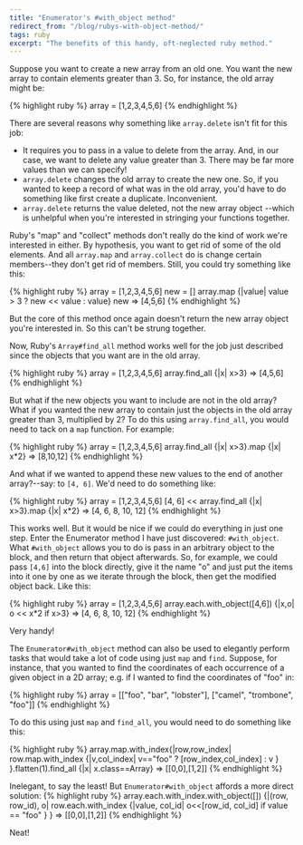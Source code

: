 ```yaml
---
title: "Enumerator's #with_object method"
redirect_from: "/blog/rubys-with-object-method/"
tags: ruby
excerpt: "The benefits of this handy, oft-neglected ruby method."
---
```


Suppose you want to create a new array from an old one.
You want the new array to contain elements greater than 3.
So, for instance, the old array might be:

{% highlight ruby %}
array = [1,2,3,4,5,6]
{% endhighlight %}

There are several reasons why something like `array.delete`
isn't fit for this job:

* It requires you to pass in a value to delete from the array.
And, in our case, we want to delete any value greater than 3.
There may be far more values than we can specify!
* `array.delete` changes the old array to create the new one.
So, if you wanted to keep a record of what was in the old array,
you'd have to do something like first create a duplicate. Inconvenient.
* `array.delete` returns the value deleted, not the new array object
--which is unhelpful when you're interested in stringing your
functions together.

Ruby's "map" and "collect" methods don't really do the kind of
work we're interested in either. By hypothesis, you want to
get rid of some of the old elements. And all `array.map` and
`array.collect` do is change certain members--they don't get
rid of members. Still, you could try something like this:

{% highlight ruby %}
array = [1,2,3,4,5,6]
new = []
array.map {|value| value > 3 ? new << value : value}
new
=> [4,5,6]
{% endhighlight %}

But the core of this method once again doesn't return the new
array object you're interested in. So this can't be strung together.

Now, Ruby's `Array#find_all` method works well for the job
just described since the objects that you want are in the old array.

{% highlight ruby %}
array = [1,2,3,4,5,6]
array.find_all {|x| x>3}
=> [4,5,6]
{% endhighlight %}

But what if the new objects you want to include are not in the
old array? What if you wanted the new array to contain just
the objects in the old array greater than 3, multiplied by 2?
To do this using `array.find_all`, you would need to tack on a
`map` function. For example:

{% highlight ruby %}
array = [1,2,3,4,5,6]
array.find_all {|x| x>3}.map {|x| x*2}
=> [8,10,12]
{% endhighlight %}

And what if we wanted to append these new values to the end
of another array?--say: to `[4, 6]`. We'd need to do something
like:

{% highlight ruby %}
array = [1,2,3,4,5,6]
[4, 6] << array.find_all {|x| x>3}.map {|x| x*2}
=> [4, 6, 8, 10, 12]
{% endhighlight %}

This works well. But it would be nice if we could do everything
in just one step. Enter the Enumerator method I have just
discovered: `#with_object`. What `#with_object` allows you to do
is pass in an arbitrary object to the block, and then return that
object afterwards. So, for example, we could pass `[4,6]` into the
block directly, give it the name "o" and just put the items into
it one by one as we iterate through the block, then get the
modified object back. Like this:

{% highlight ruby %}
array = [1,2,3,4,5,6]
array.each.with_object([4,6]) {|x,o| o << x*2 if x>3}
=> [4, 6, 8, 10, 12]
{% endhighlight %}

Very handy!

The `Enumerator#with_object` method can also be used to elegantly
perform tasks that would take a lot of code using just `map` and `find`.
Suppose, for instance, that you wanted to find the coordinates of
each occurrence of a given object in a 2D array; e.g. if I wanted
to find the coordinates of "foo" in:

{% highlight ruby %}
array = [["foo", "bar", "lobster"],
         ["camel", "trombone", "foo"]]
{% endhighlight %}

To do this using just `map` and `find_all`, you would need to do something like this:

{% highlight ruby %}
array.map.with_index{|row,row_index|
  row.map.with_index {|v,col_index|
    v=="foo" ? [row_index,col_index] : v }
}.flatten(1).find_all {|x| x.class==Array}
=> [[0,0],[1,2]]
{% endhighlight %}

Inelegant, to say the least! But `Enumerator#with_object` affords a more direct solution:
{% highlight ruby %}
array.each.with_index.with_object([]) {|(row, row_id), o|
  row.each.with_index {|value, col_id|
    o<<[row_id, col_id] if value == "foo"
  }
}
=> [[0,0],[1,2]]
{% endhighlight %}

Neat!
